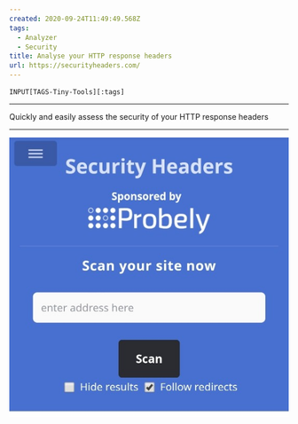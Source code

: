 ```yaml
---
created: 2020-09-24T11:49:49.568Z
tags: 
  - Analyzer
  - Security
title: Analyse your HTTP response headers
url: https://securityheaders.com/
---
```

```meta-bind
INPUT[TAGS-Tiny-Tools][:tags]
```

___
Quickly and easily assess the security of your HTTP response headers
___

![](_attachments/analyse-your-http-response-headers.jpg)
